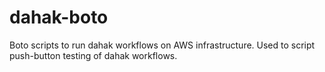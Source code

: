 # dahak-boto
Boto scripts to run dahak workflows on AWS infrastructure. Used to script push-button testing of dahak workflows.

